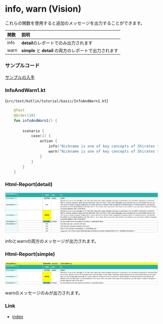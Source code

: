 # info, warn (Vision)

これらの関数を使用すると追加のメッセージを出力することができます。

| 関数   | 説明                                      |
|:-----|:----------------------------------------|
| info | **detail**のレポートでのみ出力されます                |
| warn | **simple** と **detail** の両方のレポートで出力されます |

### サンプルコード

[サンプルの入手](../../../getting_samples_ja.md)

### InfoAndWarn1.kt

(`src/test/kotlin/tutorial/basic/InfoAndWarn1.kt`)

```kotlin
    @Test
    @Order(10)
    fun infoAndWarn1() {

        scenario {
            case(1) {
                action {
                    info("Nickname is one of key concepts of Shirates that makes test codes readable and easy to understand. You can define nicknames in nickname files for screens, elements, apps, and test data items, then use them in test codes. Messages using nickname are so user-friendly that you can read them as natural language. Especially for screen elements, nickname hides complexity of implementation of finding elements, and absorbs the difference of Android platform and iOS platform. As a result, after you wrote a test code for one platform, you can add or modify to fill gaps to another platform with a little effort.")
                    warn("Nickname is one of key concepts of Shirates that makes test codes readable and easy to understand. You can define nicknames in nickname files for screens, elements, apps, and test data items, then use them in test codes. Messages using nickname are so user-friendly that you can read them as natural language. Especially for screen elements, nickname hides complexity of implementation of finding elements, and absorbs the difference of Android platform and iOS platform. As a result, after you wrote a test code for one platform, you can add or modify to fill gaps to another platform with a little effort.")
                }
            }
        }
    }

```

### Html-Report(detail)

![](_images/info_and_warn_detail.png)

infoとwarnの両方のメッセージが出力されます。

### Html-Report(simple)

![](_images/info_and_warn_simple.png)

warnのメッセージのみが出力されます。

### Link

- [index](../../../../index_ja.md)
